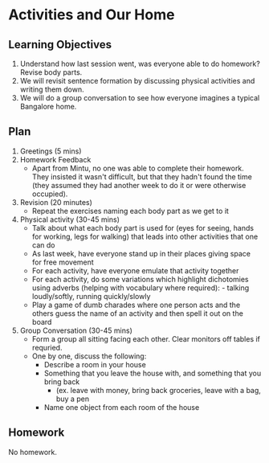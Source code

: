 # Activities and Our Home

## Learning Objectives
1. Understand how last session went, was everyone able to do homework? Revise body parts.
2. We will revisit sentence formation by discussing physical activities and writing them down.
3. We will do a group conversation to see how everyone imagines a typical Bangalore home.

## Plan
1.  Greetings (5 mins)
2.  Homework Feedback
      - Apart from Mintu, no one was able to complete their homework. They insisted it wasn't difficult, but that they hadn't 	found the time (they assumed they had another week to do it or were otherwise occupied).
3.  Revision (20 minutes)
      - Repeat the exercises naming each body part as we get to it
4.  Physical activity (30-45 mins)
      - Talk about what each body part is used for (eyes for seeing, hands for working, legs for walking) that leads into other activities that one can do
      - As last week, have everyone stand up in their places giving space for free movement     
      - For each activity, have everyone emulate that activity together
      - For each activity, do some variations which highlight dichotomies using adverbs (helping with vocabulary where required):
            - talking loudly/softly, running quickly/slowly
      - Play a game of dumb charades where one person acts and the others guess the name of an activity and then spell it out on the board
5.  Group Conversation (30-45 mins)
      - Form a group all sitting facing each other. Clear monitors off tables if requried.
      - One by one, discuss the following:
  	      - Describe a room in your house
  	      - Something that you leave the house with, and something that you bring back 
  		      - (ex. leave with money, bring back groceries, leave with a bag, buy a pen
      	- Name one object from each room of the house
     

## Homework
No homework.
